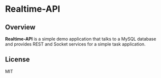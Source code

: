 # Realtime-API
## Overview
**Realtime-API** is a simple demo application that talks to a MySQL database and provides REST and Socket services for a simple task application.

## License

MIT

